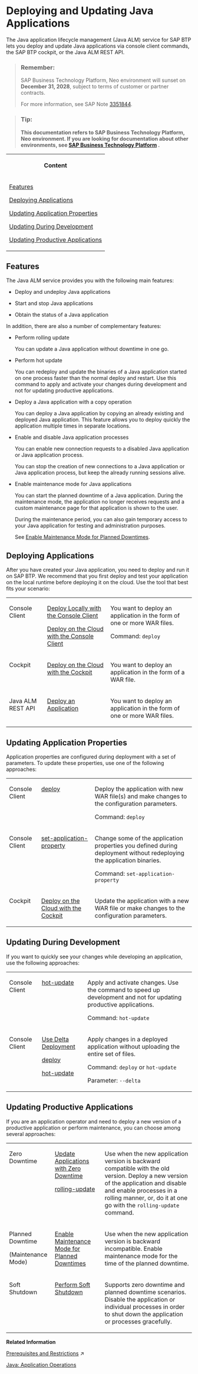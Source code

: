 <!-- loioe5dfbc6cbb5710149279f67fb43d4e5d -->

# Deploying and Updating Java Applications

The Java application lifecycle management \(Java ALM\) service for SAP BTP lets you deploy and update Java applications via console client commands, the SAP BTP cockpit, or the Java ALM REST API.

> ### Remember:  
> SAP Business Technology Platform, Neo environment will sunset on **December 31, 2028**, subject to terms of customer or partner contracts.
> 
> For more information, see SAP Note [3351844](https://me.sap.com/notes/3351844).

> ### Tip:  
> **This documentation refers to SAP Business Technology Platform, Neo environment. If you are looking for documentation about other environments, see [SAP Business Technology Platform](https://help.sap.com/docs/btp/sap-business-technology-platform/sap-business-technology-platform?version=Cloud) .**


<table>
<tr>
<th valign="top">

Content

</th>
</tr>
<tr>
<td valign="top">

[Features](deploying-and-updating-java-applications-e5dfbc6.md#loioe5dfbc6cbb5710149279f67fb43d4e5d__features)

[Deploying Applications](deploying-and-updating-java-applications-e5dfbc6.md#loioe5dfbc6cbb5710149279f67fb43d4e5d__deploying)

[Updating Application Properties](deploying-and-updating-java-applications-e5dfbc6.md#loioe5dfbc6cbb5710149279f67fb43d4e5d__update_properties)

[Updating During Development](deploying-and-updating-java-applications-e5dfbc6.md#loioe5dfbc6cbb5710149279f67fb43d4e5d__update_during_dev)

[Updating Productive Applications](deploying-and-updating-java-applications-e5dfbc6.md#loioe5dfbc6cbb5710149279f67fb43d4e5d__update_prod_apps)

</td>
</tr>
</table>



<a name="loioe5dfbc6cbb5710149279f67fb43d4e5d__features"/>

## Features

The Java ALM service provides you with the following main features:

-   Deploy and undeploy Java applications

-   Start and stop Java applications

-   Obtain the status of a Java application


In addition, there are also a number of complementary features:

-   Perform rolling update

    You can update a Java application without downtime in one go.

-   Perform hot update

    You can redeploy and update the binaries of a Java application started on one process faster than the normal deploy and restart. Use this command to apply and activate your changes during development and not for updating productive applications.

-   Deploy a Java application with a copy operation

    You can deploy a Java application by copying an already existing and deployed Java application. This feature allows you to deploy quickly the application multiple times in separate locations.

-   Enable and disable Java application processes

    You can enable new connection requests to a disabled Java application or Java application process.

    You can stop the creation of new connections to a Java application or Java application process, but keep the already running sessions alive.

-   Enable maintenance mode for Java applications

    You can start the planned downtime of a Java application. During the maintenance mode, the application no longer receives requests and a custom maintenance page for that application is shown to the user.

    During the maintenance period, you can also gain temporary access to your Java application for testing and administration purposes.

    See [Enable Maintenance Mode for Planned Downtimes](../50-administration-and-ops-neo/enable-maintenance-mode-for-planned-downtimes-aa04f29.md).




<a name="loioe5dfbc6cbb5710149279f67fb43d4e5d__deploying"/>

## Deploying Applications

After you have created your Java application, you need to deploy and run it on SAP BTP. We recommend that you first deploy and test your application on the local runtime before deploying it on the cloud. Use the tool that best fits your scenario:


<table>
<tr>
<td valign="top">

Console Client

</td>
<td valign="top">

[Deploy Locally with the Console Client](deploy-locally-with-the-console-client-937c833.md)

[Deploy on the Cloud with the Console Client](deploy-on-the-cloud-with-the-console-client-030863c.md)

</td>
<td valign="top">

You want to deploy an application in the form of one or more WAR files.

Command: `deploy`

</td>
</tr>
<tr>
<td valign="top">

Cockpit

</td>
<td valign="top">

[Deploy on the Cloud with the Cockpit](deploy-on-the-cloud-with-the-cockpit-abded96.md)

</td>
<td valign="top">

You want to deploy an application in the form of a WAR file.

</td>
</tr>
<tr>
<td valign="top">

Java ALM REST API

</td>
<td valign="top">

[Deploy an Application](java-alm-api-fc944d1.md#loio83729f7df7074de3a795d61ae8844c0e) 

</td>
<td valign="top">

You want to deploy an application in the form of one or more WAR files.

</td>
</tr>
</table>



<a name="loioe5dfbc6cbb5710149279f67fb43d4e5d__update_properties"/>

## Updating Application Properties

Application properties are configured during deployment with a set of parameters. To update these properties, use one of the following approaches:


<table>
<tr>
<td valign="top">

Console Client

</td>
<td valign="top">

[deploy](../50-administration-and-ops-neo/deploy-937db4f.md) 

</td>
<td valign="top">

Deploy the application with new WAR file\(s\) and make changes to the configuration parameters.

Command: `deploy`

</td>
</tr>
<tr>
<td valign="top">

Console Client

</td>
<td valign="top">

[set-application-property](../50-administration-and-ops-neo/set-application-property-113e957.md) 

</td>
<td valign="top">

Change some of the application properties you defined during deployment without redeploying the application binaries.

Command: `set-application-property` 

</td>
</tr>
<tr>
<td valign="top">

Cockpit

</td>
<td valign="top">

[Deploy on the Cloud with the Cockpit](deploy-on-the-cloud-with-the-cockpit-abded96.md)

</td>
<td valign="top">

Update the application with a new WAR file or make changes to the configuration parameters.

</td>
</tr>
</table>



<a name="loioe5dfbc6cbb5710149279f67fb43d4e5d__update_during_dev"/>

## Updating During Development

If you want to quickly see your changes while developing an application, use the following approaches:


<table>
<tr>
<td valign="top">

Console Client

</td>
<td valign="top">

[hot-update](../50-administration-and-ops-neo/hot-update-7ae6493.md)

</td>
<td valign="top">

Apply and activate changes. Use the command to speed up development and not for updating productive applications.

Command: `hot-update` 

</td>
</tr>
<tr>
<td valign="top">

Console Client

</td>
<td valign="top">

[Use Delta Deployment](use-delta-deployment-7a4aba2.md)

[deploy](../50-administration-and-ops-neo/deploy-937db4f.md)

[hot-update](../50-administration-and-ops-neo/hot-update-7ae6493.md)

</td>
<td valign="top">

Apply changes in a deployed application without uploading the entire set of files.

Command: `deploy` or `hot-update`

Parameter: `--delta` 

</td>
</tr>
</table>



<a name="loioe5dfbc6cbb5710149279f67fb43d4e5d__update_prod_apps"/>

## Updating Productive Applications

If you are an application operator and need to deploy a new version of a productive application or perform maintenance, you can choose among several approaches:


<table>
<tr>
<td valign="top">

Zero Downtime

</td>
<td valign="top">

[Update Applications with Zero Downtime](../50-administration-and-ops-neo/update-applications-with-zero-downtime-a10f6c2.md)

[rolling-update](../50-administration-and-ops-neo/rolling-update-3f5d412.md)

</td>
<td valign="top">

Use when the new application version is backward compatible with the old version. Deploy a new version of the application and disable and enable processes in a rolling manner, or, do it at one go with the `rolling-update` command.

</td>
</tr>
<tr>
<td valign="top">

Planned Downtime

\(Maintenance Mode\)

</td>
<td valign="top">

[Enable Maintenance Mode for Planned Downtimes](../50-administration-and-ops-neo/enable-maintenance-mode-for-planned-downtimes-aa04f29.md) 

</td>
<td valign="top">

Use when the new application version is backward incompatible. Enable maintenance mode for the time of the planned downtime.

</td>
</tr>
<tr>
<td valign="top">

Soft Shutdown

</td>
<td valign="top">

[Perform Soft Shutdown](../50-administration-and-ops-neo/perform-soft-shutdown-17e8e96.md) 

</td>
<td valign="top">

Supports zero downtime and planned downtime scenarios. Disable the application or individual processes in order to shut down the application or processes gracefully.

</td>
</tr>
</table>

**Related Information**  


[Prerequisites and Restrictions](https://help.sap.com/viewer/65de2977205c403bbc107264b8eccf4b/Cloud/en-US/e6ddaefcbb571014b70fa01fc6a3f818.html "Find a list of the product prerequisites and restrictions for SAP BTP.") :arrow_upper_right:

[Java: Application Operations](../50-administration-and-ops-neo/java-application-operations-76f6dcf.md "")

